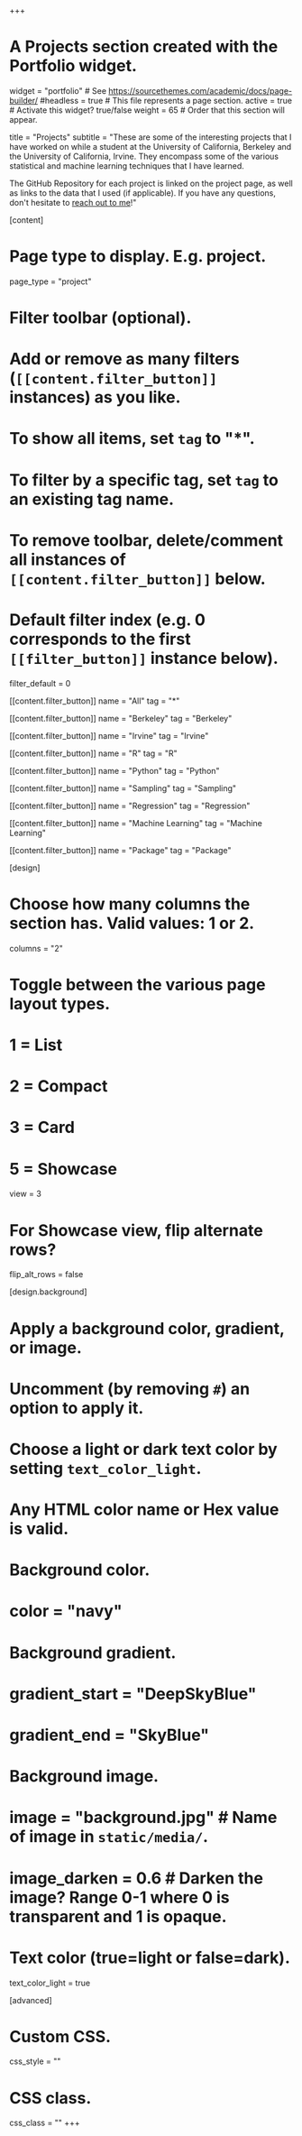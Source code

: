+++
# A Projects section created with the Portfolio widget.
widget = "portfolio"  # See https://sourcethemes.com/academic/docs/page-builder/
#headless = true  # This file represents a page section.
active = true  # Activate this widget? true/false
weight = 65  # Order that this section will appear.

title = "Projects"
subtitle = "These are some of the interesting projects that I have worked on while a student at the University of California, Berkeley and the University of California, Irvine. They encompass some of the various statistical and machine learning techniques that I have learned.

The GitHub Repository for each project is linked on the project page, as well as links to the data that I used (if applicable). If you have any questions, don't hesitate to [reach out to me](mailto:matthias.ronnau@uci.edu)!"

[content]
  # Page type to display. E.g. project.
  page_type = "project"
  
  # Filter toolbar (optional).
  # Add or remove as many filters (`[[content.filter_button]]` instances) as you like.
  # To show all items, set `tag` to "*".
  # To filter by a specific tag, set `tag` to an existing tag name.
  # To remove toolbar, delete/comment all instances of `[[content.filter_button]]` below.
  
  # Default filter index (e.g. 0 corresponds to the first `[[filter_button]]` instance below).
  filter_default = 0
  
  [[content.filter_button]]
    name = "All"
    tag = "*"
  
  [[content.filter_button]]
    name = "Berkeley"
    tag = "Berkeley"
    
  [[content.filter_button]]
    name = "Irvine"
    tag = "Irvine"
      
  [[content.filter_button]]
    name = "R"
    tag = "R"
    
  [[content.filter_button]]
    name = "Python"
    tag = "Python"
  
  [[content.filter_button]]
    name = "Sampling"
    tag = "Sampling"  
    
  [[content.filter_button]]
    name = "Regression"
    tag = "Regression"
    
  [[content.filter_button]]
    name = "Machine Learning"
    tag = "Machine Learning"
    
  [[content.filter_button]]
    name = "Package"
    tag = "Package"

[design]
  # Choose how many columns the section has. Valid values: 1 or 2.
  columns = "2"

  # Toggle between the various page layout types.
  #   1 = List
  #   2 = Compact
  #   3 = Card
  #   5 = Showcase
  view = 3

  # For Showcase view, flip alternate rows?
  flip_alt_rows = false

[design.background]
  # Apply a background color, gradient, or image.
  #   Uncomment (by removing `#`) an option to apply it.
  #   Choose a light or dark text color by setting `text_color_light`.
  #   Any HTML color name or Hex value is valid.
  
  # Background color.
  # color = "navy"
  
  # Background gradient.
  # gradient_start = "DeepSkyBlue"
  # gradient_end = "SkyBlue"
  
  # Background image.
  # image = "background.jpg"  # Name of image in `static/media/`.
  # image_darken = 0.6  # Darken the image? Range 0-1 where 0 is transparent and 1 is opaque.

  # Text color (true=light or false=dark).
   text_color_light = true  
  
[advanced]
 # Custom CSS. 
 css_style = ""
 
 # CSS class.
 css_class = ""
+++

